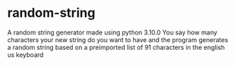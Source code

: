 # random-string
A random string generator made using python 3.10.0
You say how many characters your new string do you want to have and the program generates a random string based on a preimported list of 91 characters in the english us keyboard
